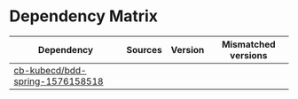 # Dependency Matrix

Dependency | Sources | Version | Mismatched versions
---------- | ------- | ------- | -------------------
[cb-kubecd/bdd-spring-1576158518](https://github.com/cb-kubecd/bdd-spring-1576158518.git) |  | []() | 
